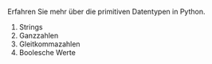 Erfahren Sie mehr über die primitiven Datentypen in Python.

1. Strings  
2. Ganzzahlen  
3. Gleitkommazahlen  
4. Boolesche Werte